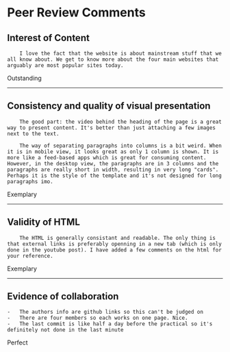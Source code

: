 # Peer Review Comments

## Interest of Content

        I love the fact that the website is about mainstream stuff that we all know about. We get to know more about the four main websites that arguably are most popular sites today.

Outstanding

---

## Consistency and quality of visual presentation

        The good part: the video behind the heading of the page is a great way to present content. It's better than just attaching a few images next to the text.

        The way of separating paragraphs into columns is a bit weird. When it is in mobile view, it looks great as only 1 column is shown. It is more like a feed-based apps which is great for consuming content. However, in the desktop view, the paragraphs are in 3 columns and the paragraphs are really short in width, resulting in very long "cards". Perhaps it is the style of the template and it's not designed for long paragraphs imo.

Exemplary

---
## Validity of HTML

        The HTML is generally consistant and readable. The only thing is that external links is preferably openning in a new tab (which is only done in the youtube post). I have added a few comments on the html for your reference.        

Exemplary

---

## Evidence of collaboration

    -   The authors info are github links so this can't be judged on
    -   There are four members so each works on one page. Nice.
    -   The last commit is like half a day before the practical so it's definitely not done in the last minute

Perfect
